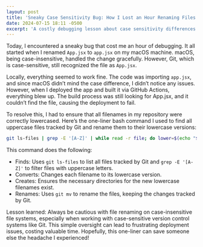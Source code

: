 ```yaml
---
layout: post
title: 'Sneaky Case Sensitivity Bug: How I Lost an Hour Renaming Files'
date: 2024-07-15 18:11 -0500
excerpt: 'A costly debugging lesson about case sensitivity differences between macOS and Git that led to deployment failures.'
---
```


Today, I encountered a sneaky bug that cost me an hour of debugging. It all started when I renamed `App.jsx` to `app.jsx` on my macOS machine. macOS, being case-insensitive, handled the change gracefully. However, Git, which is case-sensitive, still recognized the file as `App.jsx`.

Locally, everything seemed to work fine. The code was importing `app.jsx`, and since macOS didn’t mind the case difference, I didn’t notice any issues. However, when I deployed the app and built it via GitHub Actions, everything blew up. The build process was still looking for App.jsx, and it couldn’t find the file, causing the deployment to fail.

To resolve this, I had to ensure that all filenames in my repository were correctly lowercased. Here’s the one-liner bash command I used to find all uppercase files tracked by Git and rename them to their lowercase versions:

```bash
git ls-files | grep -E '[A-Z]' | while read -r file; do lower=$(echo "$file" | tr 'A-Z' 'a-z'); mkdir -p "$(dirname "$lower")"; git mv "$file" "$lower"; done
```

This command does the following:

- Finds: Uses `git ls-files` to list all files tracked by Git and `grep -E '[A-Z]'` to filter files with uppercase letters.
- Converts: Changes each filename to its lowercase version.
- Creates: Ensures the necessary directories for the new lowercase filenames exist.
- Renames: Uses `git mv` to rename the files, keeping the changes tracked by Git.

Lesson learned: Always be cautious with file renaming on case-insensitive file systems, especially when working with case-sensitive version control systems like Git. This simple oversight can lead to frustrating deployment issues, costing valuable time. Hopefully, this one-liner can save someone else the headache I experienced!
